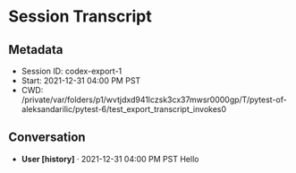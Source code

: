 # Session Transcript

## Metadata
- Session ID: codex-export-1
- Start: 2021-12-31 04:00 PM PST
- CWD: /private/var/folders/p1/wvtjdxd941lczsk3cx37mwsr0000gp/T/pytest-of-aleksandarilic/pytest-6/test_export_transcript_invokes0

## Conversation
- **User [history]** · 2021-12-31 04:00 PM PST
  Hello
